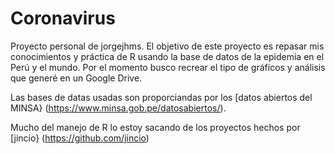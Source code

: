 Coronavirus
===========

Proyecto personal de jorgejhms. El objetivo de este proyecto es repasar mis conocimientos y práctica de R usando la base de datos de la epidemia en el Perú y el mundo. Por el momento busco recrear el tipo de gráficos y análisis que generé en un Google Drive.

Las bases de datas usadas son proporciandas por los [datos abiertos del MINSA} (https://www.minsa.gob.pe/datosabiertos/).

Mucho del manejo de R lo estoy sacando de los proyectos hechos por [jincio} (https://github.com/jincio)